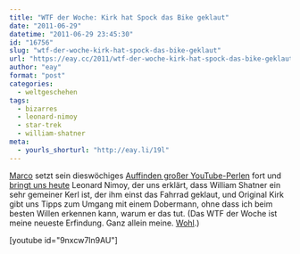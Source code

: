 ```yaml
---
title: "WTF der Woche: Kirk hat Spock das Bike geklaut"
date: "2011-06-29"
datetime: "2011-06-29 23:45:30"
id: "16756"
slug: "wtf-der-woche-kirk-hat-spock-das-bike-geklaut"
url: "https://eay.cc/2011/wtf-der-woche-kirk-hat-spock-das-bike-geklaut/"
author: "eay"
format: "post"
categories:
  - weltgeschehen
tags:
  - bizarres
  - leonard-nimoy
  - star-trek
  - william-shatner
meta:
  - yourls_shorturl: "http://eay.li/19l"
---
```


[Marco](http://www.mindsdelight.de/) setzt sein dieswöchiges [Auffinden großer YouTube-Perlen](https://twitter.com/#!/Eay/status/85479696854290432) fort und [bringt uns heute](http://www.mindsdelight.de/2011/06/leonard-nimoy-so-william-shatner-is-not-a-nice-guy/) Leonard Nimoy, der uns erklärt, dass William Shatner ein sehr gemeiner Kerl ist, der ihm einst das Fahrrad geklaut, und Original Kirk gibt uns Tipps zum Umgang mit einem Dobermann, ohne dass ich beim besten Willen erkennen kann, warum er das tut. (Das WTF der Woche ist meine neueste Erfindung. Ganz allein meine. [Wohl](http://konjunktivleben.wordpress.com/).)

\[youtube id="9nxcw7ln9AU"\]

